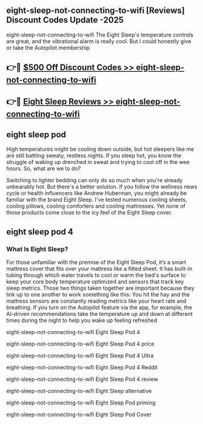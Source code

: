 ## eight-sleep-not-connecting-to-wifi [Reviews​] Discount Codes Update -2025

eight-sleep-not-connecting-to-wifi The Eight Sleep's temperature controls are great, and the vibrational alarm is really cool. But I could honestly give or take the Autopilot membership

## 👉🔴 [$500 Off Discount Codes >> eight-sleep-not-connecting-to-wifi](http://download.freeplayer.one?title=eight-sleep-not-connecting-to-wifi&ref=18-ES)

## 👉🔴 [Eight Sleep Reviews >> eight-sleep-not-connecting-to-wifi](http://download.freeplayer.one?title=eight-sleep-not-connecting-to-wifi&ref=18-ES)

## eight sleep pod

High temperatures might be cooling down outside, but hot sleepers like me are still battling sweaty, restless nights. If you sleep hot, you know the struggle of waking up drenched in sweat and trying to cool off in the wee hours. So, what are we to do?

Switching to lighter bedding can only do so much when you're already unbearably hot. But there's a better solution. If you follow the wellness news cycle or health influencers like Andrew Huberman, you might already be familiar with the brand Eight Sleep. I've tested numerous cooling sheets, cooling pillows, cooling comforters and cooling mattresses. Yet none of those products come close to the icy feel of the Eight Sleep cover.

## eight sleep pod 4

### What Is Eight Sleep?

For those unfamiliar with the premise of the Eight Sleep Pod, it’s a smart mattress cover that fits over your mattress like a fitted sheet. It has built-in tubing through which water travels to cool or warm the bed's surface to keep your core body temperature optimized and sensors that track key sleep metrics. Those two things taken together are important because they link up to one another to work something like this: You hit the hay and the mattress sensors are constantly reading metrics like your heart rate and breathing. If you turn on the Autopilot feature via the app, for example, the AI-driven recommendations take the temperature up and down at different times during the night to help you wake up feeling refreshed

eight-sleep-not-connecting-to-wifi Eight Sleep Pod 4

eight-sleep-not-connecting-to-wifi Eight Sleep Pod 4 price

eight-sleep-not-connecting-to-wifi Eight Sleep Pod 4 Ultra

eight-sleep-not-connecting-to-wifi Eight Sleep Pod 4 Reddit

eight-sleep-not-connecting-to-wifi Eight Sleep Pod 4 review

eight-sleep-not-connecting-to-wifi Eight Sleep alternative

eight-sleep-not-connecting-to-wifi Eight Sleep Pod priming

eight-sleep-not-connecting-to-wifi Eight Sleep Pod Cover